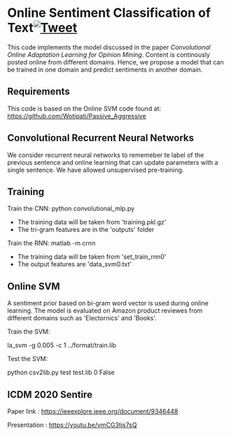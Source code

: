 Online Sentiment Classification of Text[![Tweet](https://img.shields.io/twitter/url/http/shields.io.svg?style=social)](https://twitter.com/intent/tweet?hashtags=incrementallearning,nlp,domainadaptation&url=https://github.com/ichaturvedi/convolutional-online-adaptation-learning)
===
This code implements the model discussed in the paper _Convolutional Online Adaptation Learning for Opinion Mining_. Content is continously posted online from different domains. Hence, we propose a model that can be trained in one domain and predict sentiments in another domain. 

Requirements
---
This code is based on the Online SVM code found at:
https://github.com/Wotipati/Passive_Aggressive

Convolutional Recurrent Neural Networks 
---
We consider recurrent neural networks to rememeber te label of the previous sentence and online learning that can update parameters with a single sentence. We have allowed unsupervised pre-training.

Training
---
Train the CNN:
python convolutional_mlp.py

 - The training data will be taken from 'training.pkl.gz'
 - The tri-gram features are in the 'outputs' folder

Train the RNN:
matlab -m crnn

 - The training data will be taken from 'set_train_rnn0'
 - The output features are 'data_svm0.txt'


Online SVM
---
A sentiment prior based on bi-gram word vector is used during online learning. The model is evaluated on Amazon product reviewes from different domains such as 'Electornics' and 'Books'.

Train the SVM:

la_svm -g 0.005 -c 1 ../format/train.lib

Test the SVM:

python csv2lib.py test test.lib 0 False

ICDM 2020 Sentire
---
Paper link : https://ieeexplore.ieee.org/document/9346448

Presentation : https://youtu.be/vmCG3tjs7sQ
